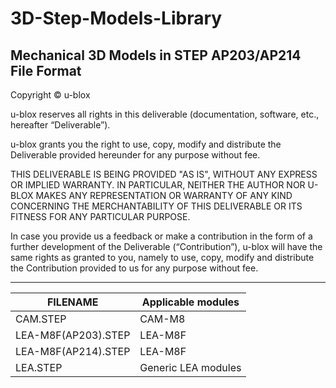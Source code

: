 ﻿# 3D-Step-Models-Library
Mechanical 3D Models in STEP AP203/AP214 File Format
--------------------------------------------------------------------------------

Copyright &copy; u-blox 

u-blox reserves all rights in this deliverable (documentation, software, etc., 
hereafter “Deliverable”). 

u-blox grants you the right to use, copy, modify and distribute the Deliverable
provided hereunder for any purpose without fee.  

THIS DELIVERABLE IS BEING PROVIDED "AS IS", WITHOUT ANY EXPRESS OR IMPLIED 
WARRANTY. IN PARTICULAR, NEITHER THE AUTHOR NOR U-BLOX MAKES ANY REPRESENTATION 
OR WARRANTY OF ANY KIND CONCERNING THE MERCHANTABILITY OF THIS DELIVERABLE 
OR ITS FITNESS FOR ANY PARTICULAR PURPOSE.

In case you provide us a feedback or make a contribution in the form of a 
further development of the Deliverable (“Contribution”), u-blox will have the 
same rights as granted to you, namely to use, copy, modify and distribute the 
Contribution provided to us for any purpose without fee.

-------------------------------------------------------------------------------

|FILENAME            |Applicable modules |
|--------------------|-------------------|
|CAM.STEP            |CAM-M8|
|LEA-M8F(AP203).STEP |LEA-M8F|
|LEA-M8F(AP214).STEP |LEA-M8F|
|LEA.STEP            |Generic LEA modules|